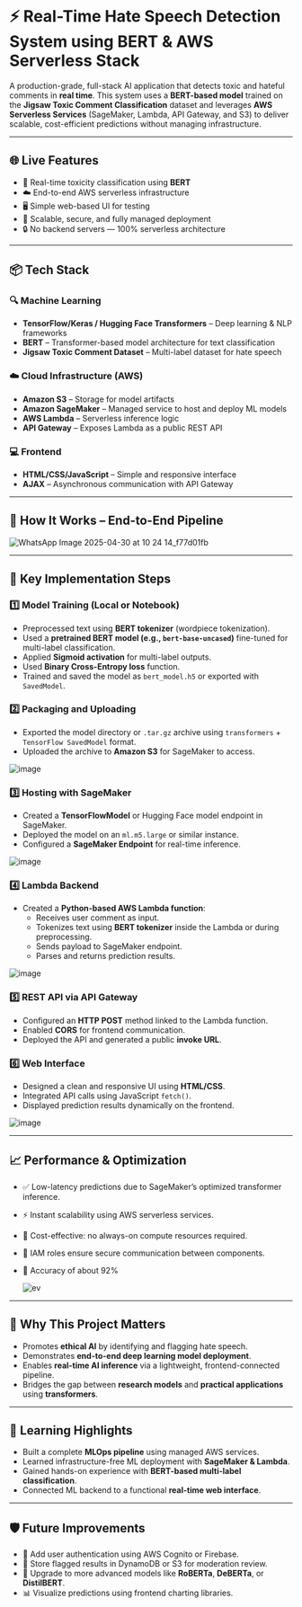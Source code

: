 # ⚡ Real-Time Hate Speech Detection System using BERT & AWS Serverless Stack

A production-grade, full-stack AI application that detects toxic and hateful comments in **real time**. This system uses a **BERT-based model** trained on the **Jigsaw Toxic Comment Classification** dataset and leverages **AWS Serverless Services** (SageMaker, Lambda, API Gateway, and S3) to deliver scalable, cost-efficient predictions without managing infrastructure.

---

## 🌐 Live Features

- 🧠 Real-time toxicity classification using **BERT**
- ☁️ End-to-end AWS serverless infrastructure
- 🖥️ Simple web-based UI for testing
- 🚀 Scalable, secure, and fully managed deployment
- 🔒 No backend servers — 100% serverless architecture

---

## 📦 Tech Stack

### 🔍 Machine Learning
- **TensorFlow/Keras / Hugging Face Transformers** – Deep learning & NLP frameworks
- **BERT** – Transformer-based model architecture for text classification
- **Jigsaw Toxic Comment Dataset** – Multi-label dataset for hate speech

### ☁️ Cloud Infrastructure (AWS)
- **Amazon S3** – Storage for model artifacts
- **Amazon SageMaker** – Managed service to host and deploy ML models
- **AWS Lambda** – Serverless inference logic
- **API Gateway** – Exposes Lambda as a public REST API

### 💻 Frontend
- **HTML/CSS/JavaScript** – Simple and responsive interface
- **AJAX** – Asynchronous communication with API Gateway

---

## 🧩 How It Works – End-to-End Pipeline

![WhatsApp Image 2025-04-30 at 10 24 14_f77d01fb](https://github.com/user-attachments/assets/6a013085-1e68-4fb8-bf4f-091936bd18e1)

---

## 🔧 Key Implementation Steps

### 1️⃣ Model Training (Local or Notebook)
- Preprocessed text using **BERT tokenizer** (wordpiece tokenization).
- Used a **pretrained BERT model (e.g., `bert-base-uncased`)** fine-tuned for multi-label classification.
- Applied **Sigmoid activation** for multi-label outputs.
- Used **Binary Cross-Entropy loss** function.
- Trained and saved the model as `bert_model.h5` or exported with `SavedModel`.



### 2️⃣ Packaging and Uploading
- Exported the model directory or `.tar.gz` archive using `transformers` + `TensorFlow SavedModel` format.
- Uploaded the archive to **Amazon S3** for SageMaker to access.

![image](https://github.com/user-attachments/assets/59d16faa-9087-4da3-a533-f950c5e39bfd)

### 3️⃣ Hosting with SageMaker
- Created a **TensorFlowModel** or Hugging Face model endpoint in SageMaker.
- Deployed the model on an `ml.m5.large` or similar instance.
- Configured a **SageMaker Endpoint** for real-time inference.

![image](https://github.com/user-attachments/assets/85576b5a-73e4-4b9f-b145-ab24fa14d098)

### 4️⃣ Lambda Backend
- Created a **Python-based AWS Lambda function**:
  - Receives user comment as input.
  - Tokenizes text using **BERT tokenizer** inside the Lambda or during preprocessing.
  - Sends payload to SageMaker endpoint.
  - Parses and returns prediction results.

![image](https://github.com/user-attachments/assets/260c0fbc-3e4a-482a-898f-d7dcfab97cef)

### 5️⃣ REST API via API Gateway
- Configured an **HTTP POST** method linked to the Lambda function.
- Enabled **CORS** for frontend communication.
- Deployed the API and generated a public **invoke URL**.

### 6️⃣ Web Interface
- Designed a clean and responsive UI using **HTML/CSS**.
- Integrated API calls using JavaScript `fetch()`.
- Displayed prediction results dynamically on the frontend.

![image](https://github.com/user-attachments/assets/952f5174-4965-4c27-8bab-0f3e4fee3860)

---

## 📈 Performance & Optimization

- ✅ Low-latency predictions due to SageMaker’s optimized transformer inference.
- ⚡ Instant scalability using AWS serverless services.
- 💸 Cost-effective: no always-on compute resources required.
- 🔐 IAM roles ensure secure communication between components.
- 🚀 Accuracy of about 92%

  ![ev](https://github.com/user-attachments/assets/170254a1-da8a-4c1f-9cd3-2f7808e75d1d)


---

## 🚀 Why This Project Matters

- Promotes **ethical AI** by identifying and flagging hate speech.
- Demonstrates **end-to-end deep learning model deployment**.
- Enables **real-time AI inference** via a lightweight, frontend-connected pipeline.
- Bridges the gap between **research models** and **practical applications** using **transformers**.

---

## 🎯 Learning Highlights

- Built a complete **MLOps pipeline** using managed AWS services.
- Learned infrastructure-free ML deployment with **SageMaker & Lambda**.
- Gained hands-on experience with **BERT-based multi-label classification**.
- Connected ML backend to a functional **real-time web interface**.

---

## 🛡️ Future Improvements

- 🔐 Add user authentication using AWS Cognito or Firebase.
- 💾 Store flagged results in DynamoDB or S3 for moderation review.
- 🤖 Upgrade to more advanced models like **RoBERTa**, **DeBERTa**, or **DistilBERT**.
- 📊 Visualize predictions using frontend charting libraries.
